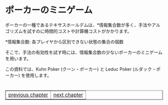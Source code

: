 # ポーカーのミニゲーム

ポーカーの一種であるテキサスホールデムは、\*情報集合数が多く、手法やアルゴリズムを試すのに時間的コストや計算機コストがかかります。

\*情報集合数: 各プレイヤから区別できない状態の集合の個数

そこで、手法の有効性を試す時には、情報集合数の少ないポーカーのミニゲームを用います。

この資料では、Kuhn Poker (クーン・ポーカー) と Leduc Poker (ルダック・ポーカー) を使用します。

#

<table border="1">
    <tr>
        <td><a href="https://github.com/yu5uke-1024/poker_and_game_theory/blob/main/Doc/Chapter1.md">previous chapter</a></td>
        <td><a href="https://github.com/yu5uke-1024/poker_and_game_theory/blob/main/Doc/Chapter2.md">next chapter</a></td>
    </tr>
</table>

